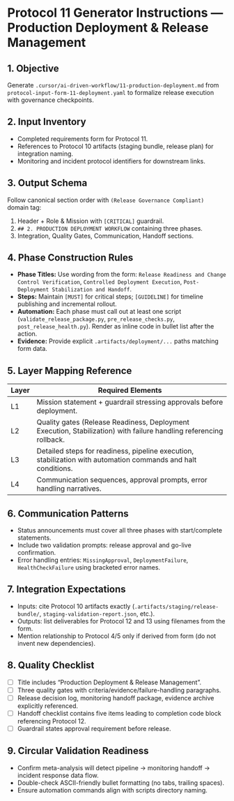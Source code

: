 # Protocol 11 Generator Instructions — Production Deployment & Release Management

## 1. Objective
Generate `.cursor/ai-driven-workflow/11-production-deployment.md` from `protocol-input-form-11-deployment.yaml` to formalize release execution with governance checkpoints.

## 2. Input Inventory
- Completed requirements form for Protocol 11.
- References to Protocol 10 artifacts (staging bundle, release plan) for integration naming.
- Monitoring and incident protocol identifiers for downstream links.

## 3. Output Schema
Follow canonical section order with `(Release Governance Compliant)` domain tag:
1. Header + Role & Mission with `[CRITICAL]` guardrail.
2. `## 2. PRODUCTION DEPLOYMENT WORKFLOW` containing three phases.
3. Integration, Quality Gates, Communication, Handoff sections.

## 4. Phase Construction Rules
- **Phase Titles:** Use wording from the form: `Release Readiness and Change Control Verification`, `Controlled Deployment Execution`, `Post-Deployment Stabilization and Handoff`.
- **Steps:** Maintain `[MUST]` for critical steps; `[GUIDELINE]` for timeline publishing and incremental rollout.
- **Automation:** Each phase must call out at least one script (`validate_release_package.py`, `pre_release_checks.py`, `post_release_health.py`). Render as inline code in bullet list after the action.
- **Evidence:** Provide explicit `.artifacts/deployment/...` paths matching form data.

## 5. Layer Mapping Reference
| Layer | Required Elements |
|-------|-------------------|
| L1 | Mission statement + guardrail stressing approvals before deployment. |
| L2 | Quality gates (Release Readiness, Deployment Execution, Stabilization) with failure handling referencing rollback. |
| L3 | Detailed steps for readiness, pipeline execution, stabilization with automation commands and halt conditions. |
| L4 | Communication sequences, approval prompts, error handling narratives. |

## 6. Communication Patterns
- Status announcements must cover all three phases with start/complete statements.
- Include two validation prompts: release approval and go-live confirmation.
- Error handling entries: `MissingApproval`, `DeploymentFailure`, `HealthCheckFailure` using bracketed error names.

## 7. Integration Expectations
- Inputs: cite Protocol 10 artifacts exactly (`.artifacts/staging/release-bundle/`, `staging-validation-report.json`, etc.).
- Outputs: list deliverables for Protocol 12 and 13 using filenames from the form.
- Mention relationship to Protocol 4/5 only if derived from form (do not invent new dependencies).

## 8. Quality Checklist
- [ ] Title includes “Production Deployment & Release Management”.
- [ ] Three quality gates with criteria/evidence/failure-handling paragraphs.
- [ ] Release decision log, monitoring handoff package, evidence archive explicitly referenced.
- [ ] Handoff checklist contains five items leading to completion code block referencing Protocol 12.
- [ ] Guardrail states approval requirement before release.

## 9. Circular Validation Readiness
- Confirm meta-analysis will detect pipeline -> monitoring handoff -> incident response data flow.
- Double-check ASCII-friendly bullet formatting (no tabs, trailing spaces).
- Ensure automation commands align with scripts directory naming.

